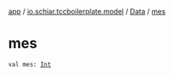 [app](../../index.md) / [io.schiar.tccboilerplate.model](../index.md) / [Data](index.md) / [mes](./mes.md)

# mes

`val mes: `[`Int`](https://kotlinlang.org/api/latest/jvm/stdlib/kotlin/-int/index.html)